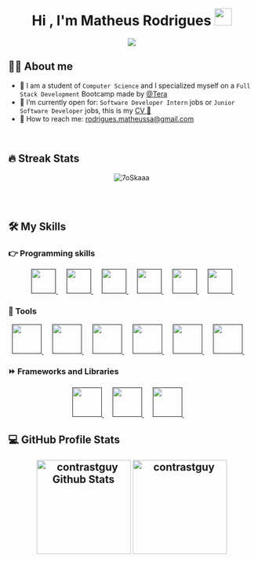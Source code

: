 <h1 align="center">Hi , I'm Matheus Rodrigues <img src="https://media.giphy.com/media/hvRJCLFzcasrR4ia7z/giphy.gif" width="35"></h1>
<p align="center">
  <a href="https://github.com/DenverCoder1/readme-typing-svg"><img src="https://readme-typing-svg.herokuapp.com?lines=Full+Stack+Developer&center=true&width=500&height=50"></a>
</p>



## :sassy_man:  About me
- :school: I am a student of `Computer Science` and I specialized myself on a `Full Stack Development` Bootcamp made by [@Tera](https://www.linkedin.com/school/somostera/)
- :thinking: I’m currently open for: `Software Developer Intern` jobs  or  `Junior Software Developer` jobs, this is my [CV 📄](https://1drv.ms/w/s!As4c2U00v8AHkRUTL1j_AKS1fbp2?e=QyuaGr)
- 📧 How to reach me: rodrigues.matheussa@gmail.com

<br>

## 🔥 Streak Stats
<p align="center"><img src="https://github-readme-streak-stats.herokuapp.com?user=contrastguy&theme=tokyonight" alt="7oSkaaa" /></p>

<br>
<br>




## 🛠️ My Skills

### 👉 Programming skills

<p align="center"> 
  &emsp; 
  <a href="" target="_blank"> 
      <img height=50px width=50px src="https://cdn.jsdelivr.net/gh/devicons/devicon/icons/nodejs/nodejs-original.svg" />
  </a> 
  &emsp;
  <a href="" target="_blank">
       <img height=50px width=50px src="https://cdn.jsdelivr.net/gh/devicons/devicon/icons/react/react-original.svg" />    
   </a>
  &emsp;
  <a href="" target="_blank"> 
    <img height=50px width=50px src="https://cdn.jsdelivr.net/gh/devicons/devicon/icons/python/python-original.svg" />
  </a>
  &emsp;
   <a href="" target="_blank"> 
     <img height=50px width=50px src="https://cdn.jsdelivr.net/gh/devicons/devicon/icons/html5/html5-original.svg" />
  </a> 
  &emsp;
   <a href="" target="_blank"> 
     <img height=50px width=50px src="https://cdn.jsdelivr.net/gh/devicons/devicon/icons/css3/css3-original.svg" />
  </a> 
  &emsp;
   <a href="" target="_blank"> 
     <img height=50px width=50px src="https://cdn.jsdelivr.net/gh/devicons/devicon/icons/javascript/javascript-original.svg" /> 
  </a> 
  &emsp;
  </p>	
	
  ### 🧰 Tools	
  <p align="center">
      <a href="" target="_blank"> 
        <img height=60px width=60px src="https://cdn.jsdelivr.net/gh/devicons/devicon/icons/amazonwebservices/amazonwebservices-plain-wordmark.svg" />       
      </a> 
      &emsp;	
      <a href="" target="_blank"> 
        <img height=60px width=60px src="https://cdn.jsdelivr.net/gh/devicons/devicon/icons/mongodb/mongodb-original-wordmark.svg" />      
      </a> 
      &emsp;		  
      <a href="" target="_blank"> 
        <img height=60px width=60px src="https://cdn.jsdelivr.net/gh/devicons/devicon/icons/postgresql/postgresql-original-wordmark.svg" />      
      </a> 
      &emsp;	  
      <a href="" target="_blank"> 
        <img height=60px width=60px src="https://cdn.jsdelivr.net/gh/devicons/devicon/icons/canva/canva-original.svg" />      
      </a> 
      &emsp;	  
      <a href="" target="_blank"> 
       <img height=60px width=60px src="https://cdn.jsdelivr.net/gh/devicons/devicon/icons/git/git-original.svg" />      
      </a> 
      &emsp;	  
      <a href="" target="_blank"> 
       <img height=60px widht=60px  src="https://cdn.jsdelivr.net/gh/devicons/devicon/icons/npm/npm-original-wordmark.svg" />    
      </a> 
      &emsp;	  
	  
	  
  </p>			
  
	
	
	
  ### ⏩ Frameworks and Libraries
  <p align="center">
  <a href="" target="_blank">
    <img height=60px width=60px src="https://cdn.jsdelivr.net/gh/devicons/devicon/icons/flask/flask-original.svg" />
  </a>
  &emsp;
  <a href="" target="_blank">
    <img height=60px width=60px src="https://cdn.jsdelivr.net/gh/devicons/devicon/icons/bootstrap/bootstrap-original.svg" />
  </a>
  &emsp;
   <a href="" target="_blank">
    <img height=60px width=60px src="https://cdn.jsdelivr.net/gh/devicons/devicon/icons/express/express-original.svg" />
  </a>
  &emsp;	
	
	
  </p>



  <b>💻 GitHub Profile Stats</b></summary>
  <br/>
 	 <p align="center">
   		 <a href="https://github.com/anuraghazra/github-readme-stats"><img alt="contrastguy Github Stats" src="https://github-readme-stats.vercel.app/api?username=contrastguy&theme=tokyonight" height="192px"/></a>
	  <img src="https://github-readme-stats.vercel.app/api/top-langs?username=contrastguy&langs_count=10&show_icons=true&locale=en&layout=compact&theme=tokyonight" alt="contrastguy" height="192px"/>
  	</p>
----
